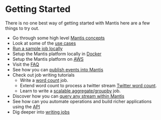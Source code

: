 # Getting Started

There is no one best way of getting started with Mantis here are a few things to try out.

- Go through some high level [Mantis concepts](concepts.md)
- Look at some of the [use cases](usecases.md)
- [Run a sample job locally](local.md)
- Setup the Mantis platform locally in [Docker](docker.md)
- Setup the Mantis platform on [AWS](cloud.md)
- Visit the [FAQ](../faq.md)
- See how you can [publish events into Mantis](../developing/mre.md)
- Check out job writing tutorials
    - Write a [word count](../developing/writingjobs/wordcount.md) job.
    - Extend word count to process a twitter stream [Twitter word count](../developing/writingjobs/twitter.md).
    - Learn to write a [scalable aggregate/groupby](../developing/writingjobs/groupby.md) job.
- Discover how you can [query any stream within Mantis](../developing/mql)
- See how can you automate operations and build richer applications using the [API](../developing/api)
- Dig deeper into [writing jobs](../developing/writingjobs/index.md)

 

